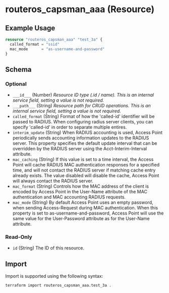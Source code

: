 # routeros_capsman_aaa (Resource)


## Example Usage
```terraform
resource "routeros_capsman_aaa" "test_3a" {
  called_format = "ssid"
  mac_mode      = "as-username-and-password"
}
```

<!-- schema generated by tfplugindocs -->
## Schema

### Optional

- `___id___` (Number) <em>Resource ID type (.id / name). This is an internal service field, setting a value is not required.</em>
- `___path___` (String) <em>Resource path for CRUD operations. This is an internal service field, setting a value is not required.</em>
- `called_format` (String) Format of how the 'called-id' identifier will be passed to RADIUS. When configuring radius server clients, you can specify 'called-id' in order to separate multiple entires.
- `interim_update` (String) When RADIUS accounting is used, Access Point periodically sends accounting information updates to the RADIUS server. This property specifies the default update interval that can be overridden by the RADIUS server using the Acct-Interim-Interval attribute.
- `mac_caching` (String) If this value is set to a time interval, the Access Point will cache RADIUS MAC authentication responses for a specified time, and will not contact the RADIUS server if matching cache entry already exists. The value disabled will disable the cache, Access Point will always contact the RADIUS server.
- `mac_format` (String) Controls how the MAC address of the client is encoded by Access Point in the User-Name attribute of the MAC authentication and MAC accounting RADIUS requests.
- `mac_mode` (String) By default Access Point uses an empty password, when sending Access-Request during MAC authentication. When this property is set to as-username-and-password, Access Point will use the same value for the User-Password attribute as for the User-Name attribute.

### Read-Only

- `id` (String) The ID of this resource.

## Import
Import is supported using the following syntax:
```shell
terraform import routeros_capsman_aaa.test_3a .
```
